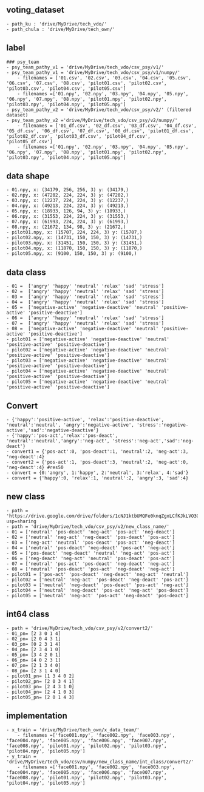 ## voting_dataset
	- path_ku : 'drive/MyDrive/tech_vdo/'
	- path_chula : 'drive/MyDrive/tech_own/'
	
## label
	### psy_team
	- psy_team_pathy_v1 = 'drive/MyDrive/tech_vdo/csv_psy/v1/'
	- psy_team_pathy_v1 = 'drive/MyDrive/tech_vdo/csv_psy/v1/numpy/'
		- filenames = ['01.csv', '02.csv', '03.csv', '04.csv', '05.csv', '06.csv', '07.csv', '08.csv', 'pilot01.csv', 'pilot02.csv', 'pilot03.csv', 'pilot04.csv', 'pilot05.csv']
		- filenames =['01.npy', '02.npy', '03.npy', '04.npy', '05.npy', '06.npy', '07.npy', '08.npy', 'pilot01.npy', 'pilot02.npy', 'pilot03.npy', 'pilot04.npy', 'pilot05.npy']
	- psy_team_pathy_v2 = 'drive/MyDrive/tech_vdo/csv_psy/v2/' (filtered dataset)
	- psy_team_pathy_v2 ='drive/MyDrive/tech_vdo/csv_psy/v2/numpy/'
		- filenames = ['01_df.csv', '02_df.csv', '03_df.csv', '04_df.csv', '05_df.csv', '06_df.csv', '07_df.csv', '08_df.csv', 'pilot01_df.csv', 'pilot02_df.csv', 'pilot03_df.csv', 'pilot04_df.csv', 'pilot05_df.csv']
		- filenames =['01.npy', '02.npy', '03.npy', '04.npy', '05.npy', '06.npy', '07.npy', '08.npy', 'pilot01.npy', 'pilot02.npy', 'pilot03.npy', 'pilot04.npy', 'pilot05.npy']
		
## data shape
	- 01.npy, x: (34179, 256, 256, 3) y: (34179,)
	- 02.npy, x: (47202, 224, 224, 3) y: (47202,)
	- 03.npy, x: (12237, 224, 224, 3) y: (12237,)
	- 04.npy, x: (49213, 224, 224, 3) y: (49213,)
	- 05.npy, x: (18933, 126, 94, 3) y: (18933,)
	- 06.npy, x: (31553, 224, 224, 3) y: (31553,)
	- 07.npy, x: (61993, 224, 224, 3) y: (61993,)
	- 08.npy, x: (21672, 134, 98, 3) y: (21672,)
	- pilot01.npy, x: (15707, 224, 224, 3) y: (15707,)
	- pilot02.npy, x: (14731, 150, 150, 3) y: (14731,)
	- pilot03.npy, x: (31451, 150, 150, 3) y: (31451,)
	- pilot04.npy, x: (11870, 150, 150, 3) y: (11870,)
	- pilot05.npy, x: (9100, 150, 150, 3) y: (9100,)

## data class
	- 01 =  ['angry' 'happy' 'neutral' 'relax' 'sad' 'stress']
	- 02 =  ['angry' 'happy' 'neutral' 'relax' 'sad' 'stress']
	- 03 =  ['angry' 'happy' 'neutral' 'relax' 'sad' 'stress']
	- 04 =  ['angry' 'happy' 'neutral' 'relax' 'sad' 'stress']
	- 05 =  ['negative-active' 'negative-deactive' 'neutral' 'positive-active' 'positive-deactive']
	- 06 =  ['angry' 'happy' 'neutral' 'relax' 'sad' 'stress']
	- 07 =  ['angry' 'happy' 'neutral' 'relax' 'sad' 'stress']
	- 08 =  ['negative-active' 'negative-deactive' 'neutral' 'positive-active' 'positive-deactive']
	- pilot01 = ['negative-active' 'negative-deactive' 'neutral' 'positive-active' 'positive-deactive']
	- pilot02 = ['negative-active' 'negative-deactive' 'neutral' 'positive-active' 'positive-deactive']
	- pilot03 = ['negative-active' 'negative-deactive' 'neutral' 'positive-active' 'positive-deactive']
	- pilot04 = ['negative-active' 'negative-deactive' 'neutral' 'positive-active' 'positive-deactive']
	- pilot05 = ['negative-active' 'negative-deactive' 'neutral' 'positive-active' 'positive-deactive']

## Convert
	- {'happy':'positive-active', 'relax':'positive-deactive', 'neutral':'neutral', 'angry':'negative-active', 'stress':'negative-active','sad':'negative-deactive'}
	- {'happy':'pos-act','relax':'pos-deact', 'neutral':'neutral','angry':'neg-act', 'stress':'neg-act','sad':'neg-deact'}
	- convert1 = {'pos-act':0, 'pos-deact':1, 'neutral':2, 'neg-act':3, 'neg-deact':4}
	- convert2 = {'pos-act':1, 'pos-deact':3, 'neutral':2, 'neg-act':0, 'neg-deact':4} #res50
	- convert = {0:'angry', 1:'happy', 2:'neutral', 3:'relax', 4:'sad'}
	- convert = {'happy':0, 'relax':1, 'neutral':2, 'angry':3, 'sad':4}
 
## new class
	- path = 'https://drive.google.com/drive/folders/1cNJ1ktbUMQFe0knqZgxLCfKJkLVO3OJK?usp=sharing
	- path = 'drive/MyDrive/tech_vdo/csv_psy/v2/new_class_name/'
	- 01 = ['neutral' 'pos-deact' 'neg-act' 'pos-act' 'neg-deact']
	- 02 = ['neutral' 'neg-act' 'neg-deact' 'pos-deact' 'pos-act']
	- 03 = ['neg-act' 'neutral' 'pos-deact' 'pos-act' 'neg-deact']
	- 04 = ['neutral' 'pos-deact' 'neg-deact' 'pos-act' 'neg-act']
	- 05 = ['pos-deact' 'neg-deact' 'neutral' 'neg-act' 'pos-act']
	- 06 = ['neg-deact' 'neg-act' 'neutral' 'pos-deact' 'pos-act']
	- 07 = ['neutral' 'pos-act' 'pos-deact' 'neg-deact' 'neg-act']
	- 08 = ['neutral' 'pos-deact' 'pos-act' 'neg-deact' 'neg-act']
	- pilot01 = ['pos-act' 'pos-deact' 'neg-deact' 'neg-act' 'neutral']
	- pilot02 = ['neutral' 'neg-act' 'pos-deact' 'neg-deact' 'pos-act']
	- pilot03 = ['neutral' 'neg-deact' 'pos-deact' 'pos-act' 'neg-act']
	- pilot04 = ['neutral' 'neg-deact' 'pos-act' 'neg-act' 'pos-deact']
	- pilot05 = ['neutral' 'neg-act' 'pos-act' 'neg-deact' 'pos-deact']

## int64 class
	- path = 'drive/MyDrive/tech_vdo/csv_psy/v2/convert2/'
	- 01_pn= [2 3 0 1 4]
	- 02_pn= [2 0 4 3 1]
	- 03_pn= [0 2 3 1 4]
	- 04_pn= [2 3 4 1 0]
	- 05_pn= [3 4 2 0 1]
	- 06_pn= [4 0 2 3 1]
	- 07_pn= [2 1 3 4 0]
	- 08_pn= [2 3 1 4 0]
	- pilot01_pn= [1 3 4 0 2]
	- pilot02_pn= [2 0 3 4 1]
	- pilot03_pn= [2 4 3 1 0]
	- pilot04_pn= [2 4 1 0 3]
	- pilot05_pn= [2 0 1 4 3]

## implementation
	- x_train = 'drive/MyDrive/tech_own/x_data_team/' 
		- filenames =['face001.npy', 'face002.npy', 'face003.npy', 'face004.npy', 'face005.npy', 'face006.npy', 'face007.npy', 'face008.npy', 'pilot01.npy', 'pilot02.npy', 'pilot03.npy', 'pilot04.npy', 'pilot05.npy']
	- y_train = 'drive/MyDrive/tech_vdo/csv/numpy/new_class_name/int_class/convert2/'
		- filenames =['face001.npy', 'face002.npy', 'face003.npy', 'face004.npy', 'face005.npy', 'face006.npy', 'face007.npy', 'face008.npy', 'pilot01.npy', 'pilot02.npy', 'pilot03.npy', 'pilot04.npy', 'pilot05.npy']
		
	